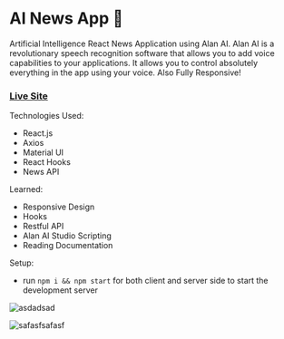 # AI News App 📰

Artificial Intelligence React News Application using Alan AI. Alan AI is a revolutionary speech recognition software that allows you to add voice capabilities to your applications. It allows you to control absolutely everything in the app using your voice. Also Fully Responsive! 

### [Live Site](https://stupefied-ride-90a95b.netlify.app/)

Technologies Used: 
+ React.js
+ Axios 
+ Material UI
+ React Hooks
+ News API 

Learned: 
+ Responsive Design 
+ Hooks 
+ Restful API 
+ Alan AI Studio Scripting 
+ Reading Documentation

Setup:
- run ```npm i && npm start``` for both client and server side to start the development server


![asdadsad](https://user-images.githubusercontent.com/68490255/137138220-b32a189b-cbb1-4936-948c-79db2c34fbad.jpg)

![safasfsafasf](https://user-images.githubusercontent.com/68490255/137138229-fcc66e02-b943-49b9-b461-61d3cfd4e68d.jpg)

